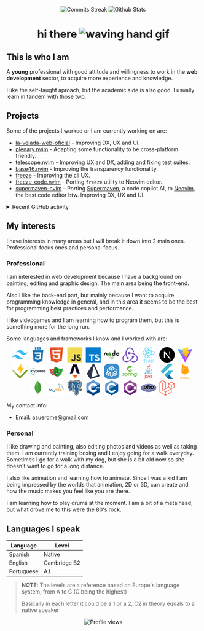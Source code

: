 <p align="center">
  <img alt="Commits Streak" width="467" height="auto" src="https://github-readme-streak-stats.herokuapp.com/?user=AlejandroSuero&theme=catppuccin-mocha" />
  <img alt="Github Stats" width="467" height="auto" src="https://github-readme-stats-three-red-66.vercel.app/api?username=AlejandroSuero&theme=rose_pine&count_private=true&show_icons=true&border_radius=8&locale=en&include_all_commits=true&custom_title=GitHub%20Stats&disable_animations=true" />
</p>


<h1 align="center">hi there <img src="https://media.giphy.com/media/hvRJCLFzcasrR4ia7z/giphy.gif" alt="waving hand gif" width="40"></h1>

## This is who I am

A **young** professional with good attitude and willingness to work in the **web development** sector, to acquire more experience and knowledge.

I like the self-taught aproach, but the academic side is also good. I usually learn in tandem with those two.

## Projects

Some of the projects I worked or I am currently working on are:

- [la-velada-web-oficial](https://github.com/midudev/la-velada-web-oficial) - Improving DX, UX and UI.
- [plenary.nvim](https://github.com/nvim-lua/plenary.nvim) - Adapting some functionality to be cross-platform friendly.
- [telescope.nvim](https://github.com/nvim-telescope/telescope.nvim) - Improving UX and DX, adding and fixing test suites.
- [base46.nvim](https://github.com/jayden-chan/base46.nvim) - Improving the transparency functionality.
- [freeze](https://github.com/charmbracelet/freeze) - Improving the cli UX.
- [freeze-code.nvim](https://github.com/AlejandroSuero/freeze-code.nvim) - Porting `freeze` utility to Neovim editor.
- [supermaven-nvim](https://github.com/supermaven-inc/supermaven-nvim) - Porting [Supermaven](https://supermaven.com/), a code copilot AI, to [Neovim](https://neovim.io/), the best code editor btw. Improving DX, UX and UI.

<details>
  <summary>Recent GitHub activity</summary>

  <!--START_SECTION:activity-->
1. 🎉 Merged PR [#17](https://github.com/AlejandroSuero/freeze-code.nvim/pull/17) in [AlejandroSuero/freeze-code.nvim](https://github.com/AlejandroSuero/freeze-code.nvim)
2. ❌ Closed PR [#24](https://github.com/AlejandroSuero/selene-linter-action/pull/24) in [AlejandroSuero/selene-linter-action](https://github.com/AlejandroSuero/selene-linter-action)
3. 🎉 Merged PR [#23](https://github.com/AlejandroSuero/selene-linter-action/pull/23) in [AlejandroSuero/selene-linter-action](https://github.com/AlejandroSuero/selene-linter-action)
4. 🎉 Merged PR [#21](https://github.com/AlejandroSuero/selene-linter-action/pull/21) in [AlejandroSuero/selene-linter-action](https://github.com/AlejandroSuero/selene-linter-action)
5. 🎉 Merged PR [#20](https://github.com/AlejandroSuero/selene-linter-action/pull/20) in [AlejandroSuero/selene-linter-action](https://github.com/AlejandroSuero/selene-linter-action)
<!--END_SECTION:activity-->

</details>

## My interests

I have interests in many areas but I will break it down into 2 main ones. Professional focus ones and personal focus.

### Professional

I am interested in web development because I have a background on painting, editing and graphic design. The main area being the front-end.

Also I like the back-end part, but mainly because I want to acquire programming knowledge in general, and in this area it seems to be the best for programming best practices and performance.

I like videogames and I am learning how to program them, but this is something more for the long run.

Some languages and frameworks I know and I worked with are:

<p align="center">
  <img src="https://github.com/devicons/devicon/blob/master/icons/tailwindcss/tailwindcss-original.svg" title="TailwindCSS" alt="TailwindCSS" width="40" height="40"/>&nbsp;
  <img src="https://github.com/devicons/devicon/blob/master/icons/css3/css3-plain-wordmark.svg"  title="CSS3" alt="CSS" width="40" height="40"/>&nbsp;
  <img src="https://github.com/devicons/devicon/blob/master/icons/html5/html5-original.svg" title="HTML5" alt="HTML" width="40" height="40"/>&nbsp;
  <img src="https://github.com/devicons/devicon/blob/master/icons/javascript/javascript-original.svg" title="JavaScript" alt="JavaScript" width="40" height="40"/>&nbsp;
  <img src="https://github.com/devicons/devicon/blob/master/icons/typescript/typescript-original.svg" title="TypeScript" alt="TypeScript" width="40" height="40"/>&nbsp;
  <img src="https://github.com/devicons/devicon/blob/master/icons/nodejs/nodejs-original-wordmark.svg" title="NodeJS" alt="NodeJS" width="40" height="40"/>&nbsp;
  <img src="https://github.com/devicons/devicon/blob/master/icons/redux/redux-original.svg" title="Redux" alt="Redux " width="40" height="40"/>&nbsp;
  <img src="https://github.com/devicons/devicon/blob/master/icons/react/react-original-wordmark.svg" title="React" alt="React" width="40" height="40"/>&nbsp;
  <img src="https://github.com/devicons/devicon/blob/master/icons/nextjs/nextjs-original.svg" title="NextJS" alt="NextJS" width="40" height="40"/>&nbsp;
  <img src="https://github.com/devicons/devicon/blob/master/icons/vitejs/vitejs-original.svg" title="Vite" alt="Vite" width="40" height="40"/>&nbsp;
  <img src="https://github.com/devicons/devicon/blob/master/icons/vitest/vitest-original.svg" title="Vitest" alt="Vitest" width="40" height="40"/>&nbsp;
  <img src="https://github.com/devicons/devicon/blob/master/icons/cypressio/cypressio-original-wordmark.svg" title="Cypress" alt="Cypress" width="40" height="40"/>&nbsp;
  <img src="https://github.com/devicons/devicon/blob/master/icons/playwright/playwright-original.svg" title="Cypress" alt="Cypress" width="40" height="40"/>&nbsp;
  <img src="https://github.com/devicons/devicon/blob/master/icons/astro/astro-original.svg" title="Astro" alt="Astro" width="40" height="40"/>&nbsp;
  <img src="https://github.com/devicons/devicon/blob/master/icons/prisma/prisma-original.svg" title="Prisma" alt="Prisma" width="40" height="40"/>&nbsp;
  <img src="https://github.com/devicons/devicon/blob/master/icons/trpc/trpc-original.svg" title="TRPC" alt="TRPC" width="40" height="40"/>&nbsp;
  <img src="https://github.com/devicons/devicon/blob/master/icons/spring/spring-original-wordmark.svg" title="Spring" alt="Spring" width="40" height="40"/>&nbsp;
  <img src="https://github.com/devicons/devicon/blob/master/icons/java/java-original-wordmark.svg" title="Java" alt="Java" width="40" height="40"/>&nbsp;
  <img src="https://github.com/devicons/devicon/blob/master/icons/flutter/flutter-original.svg" title="Flutter" alt="Flutter" width="40" height="40"/>&nbsp;
  <img src="https://github.com/devicons/devicon/blob/master/icons/firebase/firebase-plain-wordmark.svg" title="Firebase" alt="Firebase" width="40" height="40"/>&nbsp;
  <img src="https://github.com/devicons/devicon/blob/master/icons/mongodb/mongodb-original.svg" title="MongoDB" alt="MongoDB" width="40" height="40"/>&nbsp;
  <img src="https://github.com/devicons/devicon/blob/master/icons/mysql/mysql-original-wordmark.svg" title="MySQL"  alt="MySQL" width="40" height="40"/>&nbsp;
  <img src="https://github.com/devicons/devicon/blob/master/icons/postgresql/postgresql-original.svg" title="PostgreSQL" alt="PostgreSQL" width="40" height="40"/>&nbsp;
  <img src="https://github.com/devicons/devicon/blob/master/icons/cplusplus/cplusplus-original.svg" title="C++" alt="CPlusPlus" width="40" height="40"/>&nbsp;
  <img src="https://github.com/devicons/devicon/blob/master/icons/c/c-original.svg" title="C" alt="C" width="40" height="40"/>&nbsp;
  <img src="https://github.com/devicons/devicon/blob/master/icons/csharp/csharp-original.svg" title="C" alt="C" width="40" height="40"/>&nbsp;
  <img src="https://github.com/devicons/devicon/blob/master/icons/php/php-original.svg" title="PHP" alt="PHP" width="40" height="40"/>&nbsp;
  <img src="https://github.com/devicons/devicon/blob/master/icons/laravel/laravel-original.svg" title="PHP" alt="PHP" width="40" height="40"/>&nbsp;
</p>
  
My contact info:
  - Email: asuerome@gmail.com
  
### Personal

I like drawing and painting, also editing photos and videos as well as taking them. I am currently training boxing and I enjoy going for a walk everyday. Sometimes I go for a walk with my dog, but she is a bit old now so she doesn't want to go for a long distance.

I also like animation and learning how to animate. Since I was a kid I am being impressed by the worlds that animation, 2D or 3D, can create and how the music makes you feel like you are there.

I am learning how to play drums at the moment. I am a bit of a metalhead, but what drove me to this were the 80's rock.

## Languages I speak

| Language     | Level         |
|--------------|---------------|
| Spanish      | Native        |
| English      | Cambridge B2  |
| Portuguese   | A1            |

> **NOTE**: The levels are a reference based on Europe's language system, from A to C (C being the highest)
>
> Basically in each letter it could be a 1 or a 2, C2 in theory equals to a native speaker

<p align="center"><img src="https://komarev.com/ghpvc/?username=AlejandroSuero&style=rounded-square&color=blue" alt="Profile views"></p>
